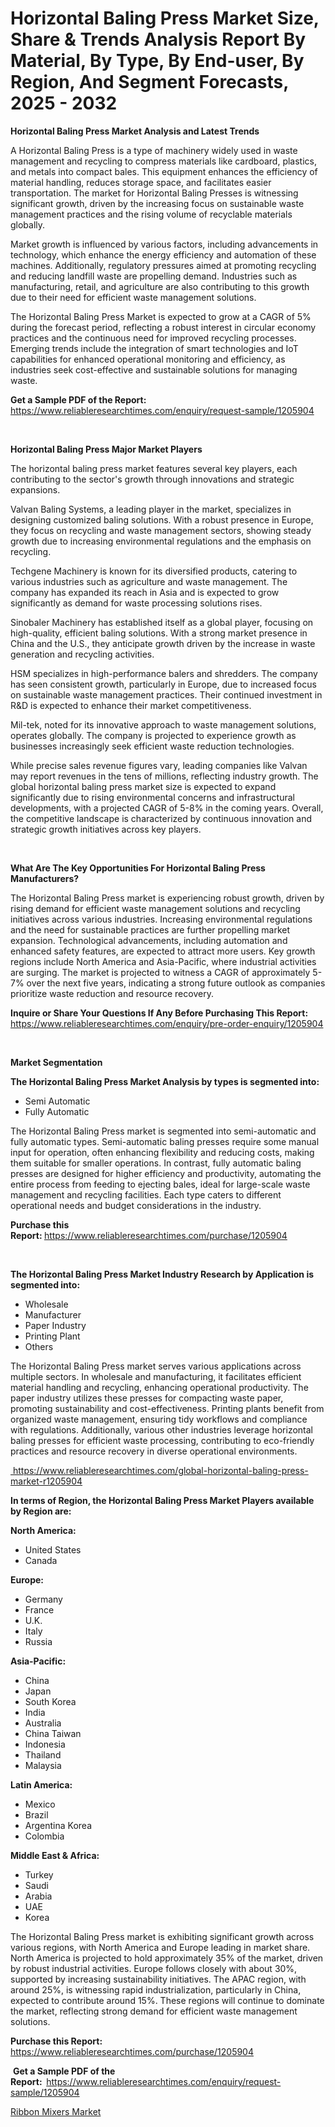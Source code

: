 <p><h1>Horizontal Baling Press Market Size, Share & Trends Analysis Report By Material, By Type, By End-user, By Region, And Segment Forecasts, 2025 - 2032</h1></p><p><strong>Horizontal Baling Press Market Analysis and Latest Trends</strong></p>
<p><p>A Horizontal Baling Press is a type of machinery widely used in waste management and recycling to compress materials like cardboard, plastics, and metals into compact bales. This equipment enhances the efficiency of material handling, reduces storage space, and facilitates easier transportation. The market for Horizontal Baling Presses is witnessing significant growth, driven by the increasing focus on sustainable waste management practices and the rising volume of recyclable materials globally.</p><p>Market growth is influenced by various factors, including advancements in technology, which enhance the energy efficiency and automation of these machines. Additionally, regulatory pressures aimed at promoting recycling and reducing landfill waste are propelling demand. Industries such as manufacturing, retail, and agriculture are also contributing to this growth due to their need for efficient waste management solutions. </p><p>The Horizontal Baling Press Market is expected to grow at a CAGR of 5% during the forecast period, reflecting a robust interest in circular economy practices and the continuous need for improved recycling processes. Emerging trends include the integration of smart technologies and IoT capabilities for enhanced operational monitoring and efficiency, as industries seek cost-effective and sustainable solutions for managing waste.</p></p>
<p><strong>Get a Sample PDF of the Report:&nbsp;</strong> <a href="https://www.reliableresearchtimes.com/enquiry/request-sample/1205904?utm_campaign=2096&utm_medium=2&utm_source=Github&utm_content=ia&utm_term=19022025&utm_id=horizontal-baling-press">https://www.reliableresearchtimes.com/enquiry/request-sample/1205904</a></p>
<p>&nbsp;</p>
<p><strong>Horizontal Baling Press Major Market Players</strong></p>
<p><p>The horizontal baling press market features several key players, each contributing to the sector's growth through innovations and strategic expansions. </p><p>Valvan Baling Systems, a leading player in the market, specializes in designing customized baling solutions. With a robust presence in Europe, they focus on recycling and waste management sectors, showing steady growth due to increasing environmental regulations and the emphasis on recycling. </p><p>Techgene Machinery is known for its diversified products, catering to various industries such as agriculture and waste management. The company has expanded its reach in Asia and is expected to grow significantly as demand for waste processing solutions rises.</p><p>Sinobaler Machinery has established itself as a global player, focusing on high-quality, efficient baling solutions. With a strong market presence in China and the U.S., they anticipate growth driven by the increase in waste generation and recycling activities.</p><p>HSM specializes in high-performance balers and shredders. The company has seen consistent growth, particularly in Europe, due to increased focus on sustainable waste management practices. Their continued investment in R&D is expected to enhance their market competitiveness.</p><p>Mil-tek, noted for its innovative approach to waste management solutions, operates globally. The company is projected to experience growth as businesses increasingly seek efficient waste reduction technologies.</p><p>While precise sales revenue figures vary, leading companies like Valvan may report revenues in the tens of millions, reflecting industry growth. The global horizontal baling press market size is expected to expand significantly due to rising environmental concerns and infrastructural developments, with a projected CAGR of 5-8% in the coming years. Overall, the competitive landscape is characterized by continuous innovation and strategic growth initiatives across key players.</p></p>
<p>&nbsp;</p>
<p><strong>What Are The Key Opportunities For Horizontal Baling Press Manufacturers?</strong></p>
<p><p>The Horizontal Baling Press market is experiencing robust growth, driven by rising demand for efficient waste management solutions and recycling initiatives across various industries. Increasing environmental regulations and the need for sustainable practices are further propelling market expansion. Technological advancements, including automation and enhanced safety features, are expected to attract more users. Key growth regions include North America and Asia-Pacific, where industrial activities are surging. The market is projected to witness a CAGR of approximately 5-7% over the next five years, indicating a strong future outlook as companies prioritize waste reduction and resource recovery.</p></p>
<p><strong>Inquire or Share Your Questions If Any Before Purchasing This Report:</strong> <a href="https://www.reliableresearchtimes.com/enquiry/pre-order-enquiry/1205904?utm_campaign=2096&utm_medium=2&utm_source=Github&utm_content=ia&utm_term=19022025&utm_id=horizontal-baling-press">https://www.reliableresearchtimes.com/enquiry/pre-order-enquiry/1205904</a></p>
<p>&nbsp;</p>
<p><strong>Market Segmentation</strong></p>
<p><strong>The Horizontal Baling Press Market Analysis by types is segmented into:</strong></p>
<p><ul><li>Semi Automatic</li><li>Fully Automatic</li></ul></p>
<p><p>The Horizontal Baling Press market is segmented into semi-automatic and fully automatic types. Semi-automatic baling presses require some manual input for operation, often enhancing flexibility and reducing costs, making them suitable for smaller operations. In contrast, fully automatic baling presses are designed for higher efficiency and productivity, automating the entire process from feeding to ejecting bales, ideal for large-scale waste management and recycling facilities. Each type caters to different operational needs and budget considerations in the industry.</p></p>
<p><strong>Purchase this Report:&nbsp;</strong><a href="https://www.reliableresearchtimes.com/purchase/1205904?utm_campaign=2096&utm_medium=2&utm_source=Github&utm_content=ia&utm_term=19022025&utm_id=horizontal-baling-press">https://www.reliableresearchtimes.com/purchase/1205904</a></p>
<p>&nbsp;</p>
<p><strong>The Horizontal Baling Press Market Industry Research by Application is segmented into:</strong></p>
<p><ul><li>Wholesale</li><li>Manufacturer</li><li>Paper Industry</li><li>Printing Plant</li><li>Others</li></ul></p>
<p><p>The Horizontal Baling Press market serves various applications across multiple sectors. In wholesale and manufacturing, it facilitates efficient material handling and recycling, enhancing operational productivity. The paper industry utilizes these presses for compacting waste paper, promoting sustainability and cost-effectiveness. Printing plants benefit from organized waste management, ensuring tidy workflows and compliance with regulations. Additionally, various other industries leverage horizontal baling presses for efficient waste processing, contributing to eco-friendly practices and resource recovery in diverse operational environments.</p></p>
<p><a href="https://www.reliableresearchtimes.com/global-horizontal-baling-press-market-r1205904?utm_campaign=2096&utm_medium=2&utm_source=Github&utm_content=ia&utm_term=19022025&utm_id=horizontal-baling-press">&nbsp;https://www.reliableresearchtimes.com/global-horizontal-baling-press-market-r1205904</a></p>
<p><strong>In terms of Region, the Horizontal Baling Press Market Players available by Region are:</strong></p>
<p>
    <p> <strong> North America: </strong>
        <ul>
            <li>United States</li>
            <li>Canada</li>
        </ul>
        </p> 
    <p> <strong> Europe: </strong>
        <ul>
            <li>Germany</li>
            <li>France</li>
            <li>U.K.</li>
            <li>Italy</li>
            <li>Russia</li>
        </ul>
        </p> 
    <p> <strong> Asia-Pacific: </strong>
        <ul>
            <li>China</li>
            <li>Japan</li>
            <li>South Korea</li>
            <li>India</li>
            <li>Australia</li>
            <li>China Taiwan</li>
            <li>Indonesia</li>
            <li>Thailand</li>
            <li>Malaysia</li>
        </ul>
        </p> 
    <p> <strong> Latin America: </strong>
        <ul>
            <li>Mexico</li>
            <li>Brazil</li>
            <li>Argentina Korea</li>
            <li>Colombia</li>
        </ul>
        </p> 
    <p> <strong> Middle East & Africa: </strong>
        <ul>
            <li>Turkey</li>
            <li>Saudi</li>
            <li>Arabia</li>
            <li>UAE</li>
            <li>Korea</li>
        </ul>
    </p>
    </p>
<p><p>The Horizontal Baling Press market is exhibiting significant growth across various regions, with North America and Europe leading in market share. North America is projected to hold approximately 35% of the market, driven by robust industrial activities. Europe follows closely with about 30%, supported by increasing sustainability initiatives. The APAC region, with around 25%, is witnessing rapid industrialization, particularly in China, expected to contribute around 15%. These regions will continue to dominate the market, reflecting strong demand for efficient waste management solutions.</p></p>
<p><strong>Purchase this Report: </strong><a href="https://www.reliableresearchtimes.com/purchase/1205904?utm_campaign=2096&utm_medium=2&utm_source=Github&utm_content=ia&utm_term=19022025&utm_id=horizontal-baling-press">https://www.reliableresearchtimes.com/purchase/1205904</a></p>
<p>&nbsp;<strong>Get a Sample PDF of the Report:&nbsp;&nbsp;</strong><a href="https://www.reliableresearchtimes.com/enquiry/request-sample/1205904?utm_campaign=2096&utm_medium=2&utm_source=Github&utm_content=ia&utm_term=19022025&utm_id=horizontal-baling-press">https://www.reliableresearchtimes.com/enquiry/request-sample/1205904</a></p>
<p><strong></strong></p>
<p><p><a href="https://github.com/NarcisoFerry/Market-Research-Report-List-1/blob/main/ribbon-mixers-market.md?utm_campaign=2096&utm_medium=2&utm_source=Github&utm_content=ia&utm_term=19022025&utm_id=horizontal-baling-press">Ribbon Mixers Market</a></p></p>